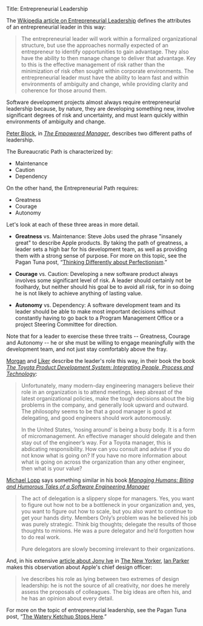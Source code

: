 Title: Entrepreneurial Leadership

The <a href="https://en.wikipedia.org/wiki/Entrepreneurial_leadership" target="ref">Wikipedia article on Entrepreneurial Leadership</a> defines the attributes of an entrepreneurial leader in this way:

> The entrepreneurial leader will work within a formalized organizational structure, but use the approaches normally expected of an entrepreneur to identify opportunities to gain advantage. They also have the ability to then manage change to deliver that advantage. Key to this is the effective management of risk rather than the minimization of risk often sought within corporate environments. The entrepreneurial leader must have the ability to learn fast and within environments of ambiguity and change, while providing clarity and coherence for those around them.

Software development projects almost always require entrepreneurial leadership because, by nature, they are developing something new, involve significant degrees of risk and uncertainty, and must learn quickly within environments of ambiguity and change.

<a href="https://en.wikipedia.org/wiki/Peter_Block" target="ref">Peter Block</a>, in <cite>[The Empowered Manager][block-1987]</cite>, describes two different paths of leadership.

The Bureaucratic Path is characterized by:

* Maintenance
* Caution
* Dependency

On the other hand, the Entrepreneurial Path requires:

* Greatness
* Courage
* Autonomy

Let's look at each of these three areas in more detail.

* **Greatness** vs. Maintenance: Steve Jobs used the phrase "insanely great" to describe Apple products. By taking the path of greatness, a leader sets a high bar for his development team, as well as providing them with a strong sense of purpose. For more on this topic, see the Pagan Tuna post, &ldquo;<a href="http://www.pagantuna.com/posts/thinking-differently-about-perfectionism.html" target="ref">Thinking Differently about Perfectionism</a>.&rdquo;

* **Courage** vs. Caution: Developing a new software product always involves some significant level of risk. A leader should certainly not be foolhardy, but neither should his goal be to avoid all risk, for in so doing he is not likely to achieve anything of lasting value.

* **Autonomy** vs. Dependency: A software development team and its leader should be able to make most important decisions without constantly having to go back to a Program Management Office or a project Steering Committee for direction.

Note that for a leader to exercise these three traits -- Greatness, Courage and Autonomy -- he or she must be willing to engage meaningfully with the development team, and not just stay comfortably above the fray. 

<a href="https://www.lean.org/LeanPost/Author.cfm?LeanPostAuthorId=22" target="ref">Morgan</a> and <a href="http://www.jeffliker.com" target="ref">Liker</a> describe the leader's role this way, in their book the book <cite><a href="bibliography.html#morgan-liker-2006">The Toyota Product Development System: Integrating People, Process and Technology</a></cite>:

> Unfortunately, many modern-day engineering managers believe their role in an organization is to attend meetings, keep abreast of the latest organizational policies, make the tough decisions about the big problems in the company, and generally look upward and outward. The philosophy seems to be that a good manager is good at delegating, and good engineers should work autonomously. </p>
> 
> In the United States, &#8216;nosing around&#8217; is being a busy body. It is a form of micromanagement. An effective manager should delegate and then stay out of the engineer&#8217;s way. For a Toyota manager, this is abdicating responsibility. How can you consult and advise if you do not know what is going on? If you have no more information about what is going on across the organization than any other engineer, then what is your value?</p>

<a href="https://en.wikipedia.org/wiki/Rands"  target="ref">Michael Lopp</a> says something similar in his book <cite><a href="bibliography.html#lopp-2007">Managing Humans: Biting and Humorous Tales of a Software Engineering Manager</a></cite>

> The act of delegation is a slippery slope for managers. Yes, you want to figure out how not to be a bottleneck in your organization and, yes, you want to figure out how to scale, but you also want to continue to get your hands dirty. Members Only&#8217;s problem was he believed his job was purely strategic. Think big thoughts; delegate the results of those thoughts to minions. He was a pure delegator and he&#8217;d forgotten how to do real work. </p>
>
> Pure delegators are slowly becoming irrelevant to their organizations.

And, in his extensive [article about Jony Ive][parker-2015] in <a href="http://www.newyorker.com" target="ref">The New Yorker</a>, <a href="http://www.newyorker.com/contributors/ian-parker" target="ref">Ian Parker</a> makes this observation about Apple's chief design officer:

> Ive describes his role as lying between two extremes of design leadership: he is not the source of all creativity, nor does he merely assess the proposals of colleagues. The big ideas are often his, and he has an opinion about every detail.

For more on the topic of entrepreneurial leadership, see the Pagan Tuna post, &ldquo;<a href="http://www.pagantuna.com/posts/the-watery-ketchup-stops-here.html" target="ref">The Watery Ketchup Stops Here</a>.&rdquo;


[block-1987]: bibliography.html#block-1987
[morgan-liker-2006]: morgan-liker-2006
[parker-2015]: bibliography.html#parker-2015
